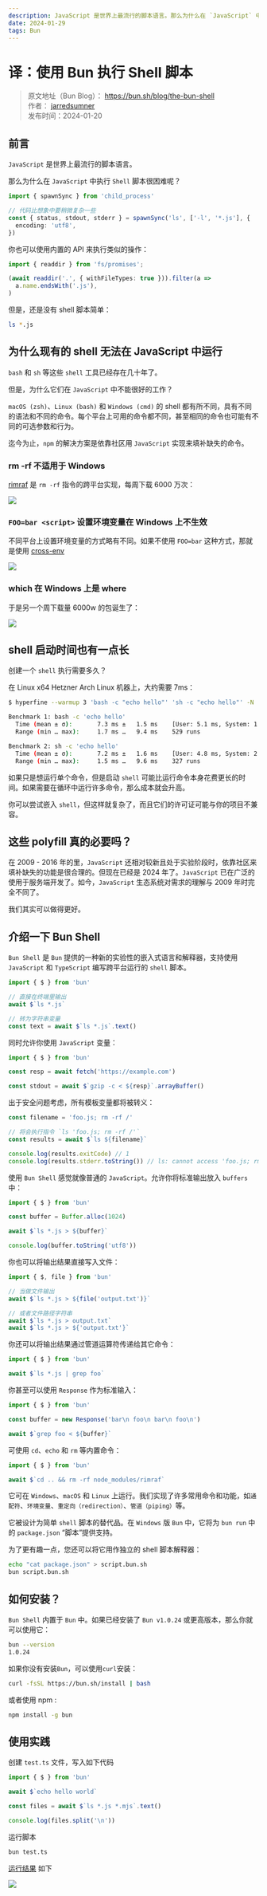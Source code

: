 ```yaml
---
description: JavaScript 是世界上最流行的脚本语言。那么为什么在 `JavaScript` 中执行 `Shell` 脚本很困难呢？Bun 又是怎么解决这个问题的？
date: 2024-01-29
tags: Bun
---
```


# 译：使用 Bun 执行 Shell 脚本
>原文地址（Bun Blog）： https://bun.sh/blog/the-bun-shell 
><br/>作者： [jarredsumner](https://twitter.com/jarredsumner)
><br/>发布时间：2024-01-20

## 前言
`JavaScript` 是世界上最流行的脚本语言。

那么为什么在 `JavaScript` 中执行 `Shell` 脚本很困难呢？

```ts
import { spawnSync } from 'child_process'

// 代码比想象中要稍微复杂一些
const { status, stdout, stderr } = spawnSync('ls', ['-l', '*.js'], {
  encoding: 'utf8',
})
```

你也可以使用内置的 API 来执行类似的操作：

```ts
import { readdir } from 'fs/promises';

(await readdir('.', { withFileTypes: true })).filter(a =>
  a.name.endsWith('.js'),
)
```

但是，还是没有 shell 脚本简单：
```sh
ls *.js
```
## 为什么现有的 shell 无法在 JavaScript 中运行

`bash` 和 `sh` 等这些 `shell` 工具已经存在几十年了。

但是，为什么它们在 `JavaScript` 中不能很好的工作？

`macOS (zsh)`、`Linux (bash)` 和 `Windows (cmd)` 的 shell 都有所不同，具有不同的语法和不同的命令。每个平台上可用的命令都不同，甚至相同的命令也可能有不同的可选参数和行为。

迄今为止，`npm` 的解决方案是依靠社区用 `JavaScript` 实现来填补缺失的命令。

### rm -rf 不适用于 Windows

[rimraf](https://www.npmjs.com/package/rimraf) 是 `rm -rf` 指令的跨平台实现，每周下载 6000 万次：

![](https://img.cdn.sugarat.top/mdImg/sugar/4be77f54128dc01fe235bf46be65dfd0)

### `FOO=bar <script>` 设置环境变量在 Windows 上不生效

不同平台上设置环境变量的方式略有不同。如果不使用 `FOO=bar` 这种方式，那就是使用 [cross-env](https://www.npmjs.com/package/cross-env) 

![](https://img.cdn.sugarat.top/mdImg/sugar/654ccf7364bc395e6699f33dbe05bc8c)

### which 在 Windows 上是 where

于是另一个周下载量 6000w 的包诞生了：

![](https://img.cdn.sugarat.top/mdImg/sugar/ba91ab9eb9713c5484c09a6bd62f96a5)

## shell 启动时间也有一点长
创建一个 `shell` 执行需要多久？

在 Linux x64 Hetzner Arch Linux 机器上，大约需要 7ms：

```sh
$ hyperfine --warmup 3 'bash -c "echo hello"' 'sh -c "echo hello"' -N

Benchmark 1: bash -c 'echo hello'
  Time (mean ± σ):       7.3 ms ±   1.5 ms    [User: 5.1 ms, System: 1.9 ms]
  Range (min … max):     1.7 ms …   9.4 ms    529 runs

Benchmark 2: sh -c 'echo hello'
  Time (mean ± σ):       7.2 ms ±   1.6 ms    [User: 4.8 ms, System: 2.1 ms]
  Range (min … max):     1.5 ms …   9.6 ms    327 runs
```

如果只是想运行单个命令，但是启动 `shell` 可能比运行命令本身花费更长的时间。如果需要在循环中运行许多命令，那么成本就会升高。

你可以尝试嵌入 `shell`，但这样就复杂了，而且它们的许可证可能与你的项目不兼容。

## 这些 polyfill 真的必要吗？

在 2009 - 2016 年的里，`JavaScript` 还相对较新且处于实验阶段时，依靠社区来填补缺失的功能是很合理的。但现在已经是 2024 年了。`JavaScript` 已在广泛的使用于服务端开发了。如今，`JavaScript` 生态系统对需求的理解与 2009 年时完全不同了。

我们其实可以做得更好。

## 介绍一下 Bun Shell

`Bun Shell` 是 `Bun` 提供的一种新的实验性的嵌入式语言和解释器，支持使用 `JavaScript` 和 `TypeScript` 编写跨平台运行的 `shell` 脚本。

```ts
import { $ } from 'bun'

// 直接在终端里输出
await $`ls *.js`

// 转为字符串变量
const text = await $`ls *.js`.text()
```
同时允许你使用 `JavaScript` 变量：

```ts
import { $ } from 'bun'

const resp = await fetch('https://example.com')

const stdout = await $`gzip -c < ${resp}`.arrayBuffer()
```

出于安全问题考虑，所有模板变量都将被转义：

```ts
const filename = 'foo.js; rm -rf /'

// 将会执行指令 `ls 'foo.js; rm -rf /'`
const results = await $`ls ${filename}`

console.log(results.exitCode) // 1
console.log(results.stderr.toString()) // ls: cannot access 'foo.js; rm -rf /': No such file or directory
```

使用 `Bun Shell` 感觉就像普通的 `JavaScript`。允许你将标准输出放入 `buffers` 中：

```ts
import { $ } from 'bun'

const buffer = Buffer.alloc(1024)

await $`ls *.js > ${buffer}`

console.log(buffer.toString('utf8'))
```

你也可以将输出结果直接写入文件：
```ts
import { $, file } from 'bun'

// 当做文件输出
await $`ls *.js > ${file('output.txt')}`

// 或者文件路径字符串
await $`ls *.js > output.txt`
await $`ls *.js > ${'output.txt'}`
```

你还可以将输出结果通过管道运算符传递给其它命令：

```ts
import { $ } from 'bun'

await $`ls *.js | grep foo`
```

你甚至可以使用 `Response` 作为标准输入：

```ts
import { $ } from 'bun'

const buffer = new Response('bar\n foo\n bar\n foo\n')

await $`grep foo < ${buffer}`
```

可使用 `cd`、`echo` 和 `rm` 等内置命令：

```ts
import { $ } from 'bun'

await $`cd .. && rm -rf node_modules/rimraf`
```

它可在 `Windows`、`macOS` 和 `Linux` 上运行。我们实现了许多常用命令和功能，如`通配符`、`环境变量`、`重定向（redirection）`、`管道（piping）`等。

它被设计为简单 `shell` 脚本的替代品。在 `Windows` 版 `Bun` 中，它将为 `bun run` 中的 `package.json` “脚本”提供支持。

为了更有趣一点，您还可以将它用作独立的 shell 脚本解释器：

```sh
echo "cat package.json" > script.bun.sh
bun script.bun.sh
```

## 如何安装？

`Bun Shell` 内置于 `Bun` 中。如果已经安装了 `Bun v1.0.24` 或更高版本，那么你就可以使用它：

```sh
bun --version
1.0.24
```

如果你没有安装`Bun`，可以使用`curl`安装：
```sh
curl -fsSL https://bun.sh/install | bash
```

或者使用 npm :
```sh
npm install -g bun
```

## 使用实践
创建 `test.ts` 文件，写入如下代码
```ts
import { $ } from 'bun'

await $`echo hello world`

const files = await $`ls *.js *.mjs`.text()

console.log(files.split('\n'))
```

运行脚本
```sh
bun test.ts
```

[运行结果](https://app.warp.dev/block/VLbnk6T4x6rCSVZT2uwWs7) 如下

![](https://img.cdn.sugarat.top/mdImg/sugar/1ad4e2f3727b32803ee4ce3b458ee21f)